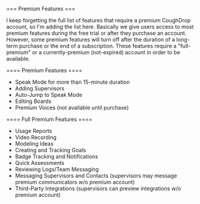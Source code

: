=== Premium Features ===

I keep forgetting the full list of features that require a premium 
CoughDrop account, so I'm adding the list here. Basically we give users
access to most premium features during the free trial or after they
purchase an account. However, some premium features will turn off
after the duration of a long-term purchase or the end of a subscription.
These features require a "full-premium" or a currently-premium 
(not-expired) account in order to be available.

==== Premium Features ====
- Speak Mode for more than 15-minute duration
- Adding Supervisors
- Auto-Jump to Speak Mode
- Editing Boards
- Premium Voices (not available until purchase)

==== Full Premium Features ====
- Usage Reports
- Video Recording
- Modeling Ideas
- Creating and Tracking Goals
- Badge Tracking and Notifications
- Quick Assessments
- Reviewing Logs/Team Messaging
- Messaging Supervisors and Contacts (supervisors may message premium communicators w/o premium account)
- Third-Party Integrations (supervisors can preview integrations w/o premium account)
